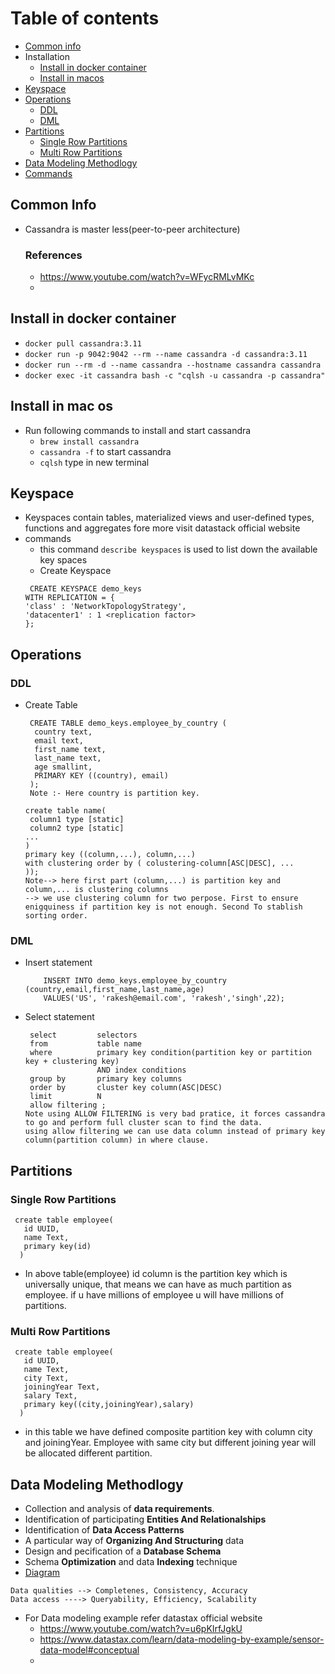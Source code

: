 # Table of contents
- [Common info](#common-info)
- Installation
   - [Install in docker container](#install-in-docker-container)
   - [Install in macos](#install-in-mac-os)
- [Keyspace](#keyspace)
- [Operations](#operations)
   - [DDL](#ddl)
   - [DML](#dml)
- [Partitions](#partitions)
   - [Single Row Partitions](#single-row-partitions)
   - [Multi Row Partitions](#single-row-partitions)
- [Data Modeling Methodlogy](#data-modeling-methodlogy)
- [Commands](#commands)

## Common Info
- Cassandra is master less(peer-to-peer architecture)
  ### References
  - https://www.youtube.com/watch?v=WFycRMLvMKc
  - 
## Install in docker container
- ```docker pull cassandra:3.11```
- ```docker run -p 9042:9042 --rm --name cassandra -d cassandra:3.11```
- ```docker run --rm -d --name cassandra --hostname cassandra cassandra```
- ```docker exec -it cassandra bash -c "cqlsh -u cassandra -p cassandra"```

## Install in mac os
- Run following commands to install and start cassandra
   -  ```brew install cassandra```
   -  ```cassandra -f``` to start cassandra
   -  ```cqlsh``` type in new terminal
## Keyspace
- Keyspaces contain tables, materialized views and user-defined types, functions and aggregates fore more visit datastack official website
- commands
   -  this command ```describe keyspaces``` is used to list down the available key spaces
   -  Create Keyspace
     ```
      CREATE KEYSPACE demo_keys
     WITH REPLICATION = { 
     'class' : 'NetworkTopologyStrategy',
     'datacenter1' : 1 <replication factor>
     };
     ```
## Operations
### DDL
- Create Table
  ```
   CREATE TABLE demo_keys.employee_by_country (
    country text,
    email text,
    first_name text,
    last_name text,
    age smallint,
    PRIMARY KEY ((country), email)
   );
   Note :- Here country is partition key.
  ```
  ```
  create table name(
   column1 type [static]
   column2 type [static]
  ...
  )
  primary key ((column,...), column,...)
  with clustering order by ( colustering-column[ASC|DESC], ...
  ));
  Note--> here first part (column,...) is partition key and column,... is clustering columns
  --> we use clustering column for two perpose. First to ensure enigquiness if partition key is not enough. Second To stablish sorting order.
  ```
### DML
- Insert statement
  ```
      INSERT INTO demo_keys.employee_by_country (country,email,first_name,last_name,age)
      VALUES('US', 'rakesh@email.com', 'rakesh','singh',22);
  ```
- Select statement
    ```
     select         selectors
     from           table name
     where          primary key condition(partition key or partition key + clustering key)
                    AND index conditions
     group by       primary key columns
     order by       cluster key column(ASC|DESC)
     limit          N
     allow filtering ;
    Note using ALLOW FILTERING is very bad pratice, it forces cassandra to go and perform full cluster scan to find the data.
    using allow filtering we can use data column instead of primary key column(partition column) in where clause.      
    ```
## Partitions
### Single Row Partitions
```
 create table employee(
   id UUID,
   name Text,
   primary key(id)
  )
```
- In above table(employee) id column is the partition key which is universally unique, that means we can have as much partition as employee. if u have millions of employee u will have millions of partitions.
### Multi Row Partitions
```
 create table employee(
   id UUID,
   name Text,
   city Text,
   joiningYear Text,
   salary Text,
   primary key((city,joiningYear),salary)
  )
```
- in this table we have defined composite partition key with column city and joiningYear. Employee with same city but different joining year will be allocated different partition. 
## Data Modeling Methodlogy
- Collection and analysis of **data requirements**.
- Identification of participating **Entities And Relationalships**
- Identification of **Data Access Patterns**
- A particular way of **Organizing And Structuring** data
- Design and pecification of a **Database Schema**
- Schema **Optimization** and data **Indexing** technique
- [Diagram](/data-modeling.png)
```
Data qualities --> Completenes, Consistency, Accuracy
Data access ----> Queryability, Efficiency, Scalability
```
- For Data modeling example refer datastax official website
   - https://www.youtube.com/watch?v=u6pKIrfJgkU
   - https://www.datastax.com/learn/data-modeling-by-example/sensor-data-model#conceptual
   - 
  
